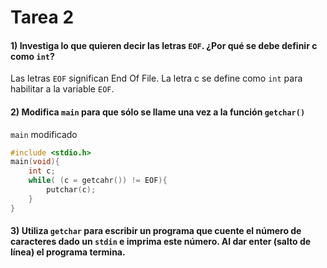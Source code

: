 # Tarea 2
#### 1) Investiga lo que quieren decir las letras `EOF`. ¿Por qué se debe definir c como `int`?
Las letras `EOF` significan End Of File. La letra c se define como `int` para habilitar a la variable `EOF`. 

#### 2) Modifica `main` para que sólo se llame una vez a la función `getchar()`

`main` modificado

```c
#include <stdio.h>
main(void){
    int c;
    while( (c = getcahr()) != EOF){
        putchar(c);
    } 
}

```

#### 3) Utiliza `getchar` para escribir un programa que cuente el número de caracteres dado un `stdin` e imprima este número. Al dar enter (salto de línea) el programa termina.
